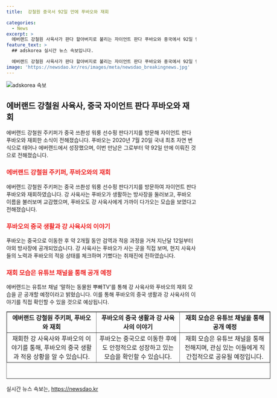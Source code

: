 ```yaml
---
title:  강철원 중국서 92일 만에 푸바오와 재회

categories:
  - News
excerpt: >
  에버랜드 강철원 사육사가 판다 할아버지로 불리는 자이언트 판다 푸바오와 중국에서 92일 만에 재회했다. 푸바오는 국내 최초 자연 번식으로 태어나 에버랜드에서 자랐으며, 중국으로 이동한 지 2개월 만에 공개됐다. 강 사육사는 푸바오를 위해 중국으로 동행한 적도 있었다. 푸바오의 적응 상태를 확인한 강 사육사는 놀랍다며 덧붙였고, 에버랜드는 강 사육사와 푸바오의 재회 모습을 유튜브를 통해 공개할 예정이다. (150자)
feature_text: >
  ## adskorea 실시간 뉴스 속보입니다.

  에버랜드 강철원 사육사가 판다 할아버지로 불리는 자이언트 판다 푸바오와 중국에서 92일 만에 재회했다. 푸바오는 국내 최초 자연 번식으로 태어나 에버랜드에서 자랐으며, 중국으로 이동한 지 2개월 만에 공개됐다. 강 사육사는 푸바오를 위해 중국으로 동행한 적도 있었다. 푸바오의 적응 상태를 확인한 강 사육사는 놀랍다며 덧붙였고, 에버랜드는 강 사육사와 푸바오의 재회 모습을 유튜브를 통해 공개할 예정이다. (150자)
image: 'https://newsdao.kr/res/images/meta/newsdao_breakingnews.jpg'
---
```


<p><img src="https://newsdao.kr/res/images/meta/newsdao_breakingnews.jpg" alt="adskorea 속보" /></p>

<h2 data-ke-size="size26">에버랜드 강철원 사육사, 중국 자이언트 판다 푸바오와 재회</h2>

<p data-ke-size="size16">에버랜드 강철원 주키퍼가 중국 쓰촨성 워룽 선수핑 판다기지를 방문해 자이언트 판다 푸바오와 재회한 소식이 전해졌습니다. 푸바오는 2020년 7월 20일 국내 최초 자연 번식으로 태어나 에버랜드에서 성장했으며, 이번 만남은 그로부터 약 92일 만에 이뤄진 것으로 전해졌습니다.</p>

<h3><b><span style="color: #ee2323;">에버랜드 강철원 주키퍼, 푸바오와의 재회</span></b></h3>

<p data-ke-size="size16">에버랜드 강철원 주키퍼는 중국 쓰촨성 워룽 선수핑 판다기지를 방문하여 자이언트 판다 푸바오와 재회하였습니다. 강 사육사는 푸바오가 생활하는 방사장을 둘러보고, 푸바오 이름을 불러보며 교감했으며, 푸바오도 강 사육사에게 가까이 다가오는 모습을 보였다고 전해졌습니다.</p>

<h3><b><span style="color: #ee2323;">푸바오의 중국 생활과 강 사육사의 이야기</span></b></h3>

<p data-ke-size="size16">푸바오는 중국으로 이동한 후 약 2개월 동안 검역과 적응 과정을 거쳐 지난달 12일부터 야외 방사장에 공개되었습니다. 강 사육사는 푸바오가 사는 곳을 직접 보며, 현지 사육사들의 노력과 푸바오의 적응 상태를 체크하며 기뻤다는 취재진에 전하였습니다.</p>

<h3><b><span style="color: #ee2323;">재회 모습은 유튜브 채널을 통해 공개 예정</span></b></h3>

<p data-ke-size="size16">에버랜드는 유튜브 채널 ‘말하는 동물원 뿌빠TV’를 통해 강 사육사와 푸바오의 재회 모습을 곧 공개할 예정이라고 밝혔습니다. 이를 통해 푸바오의 중국 생활과 강 사육사의 이야기를 직접 확인할 수 있을 것으로 예상됩니다.</p>

<table style="width: 700px; height: 179px;" border="1">
<tbody>
<tr>
<td style="text-align: center; height: 17px;"><b>에버랜드 강철원 주키퍼, 푸바오와 재회</b></td>
<td style="text-align: center; height: 17px;"><b>푸바오의 중국 생활과 강 사육사의 이야기</b></td>
<td style="text-align: center; height: 17px;"><b>재회 모습은 유튜브 채널을 통해 공개 예정</b></td>
</tr>
<tr>
<td style="text-align: center; height: 17px;">재회한 강 사육사와 푸바오의 이야기를 통해, 푸바오의 중국 생활과 적응 상황을 알 수 있습니다.</td>
<td style="text-align: center; height: 17px;">푸바오는 중국으로 이동한 후에도 안정적으로 성장하고 있는 모습을 확인할 수 있습니다.</td>
<td style="text-align: center; height: 17px;">재회 모습은 유튜브 채널을 통해 전해지며, 관심 있는 이들에게 직간접적으로 공유될 예정입니다.</td>
</tr>
</tbody>
</table>
실시간 뉴스 속보는, <a href="https://newsdao.kr" rel="dofollow">https://newsdao.kr</a>


